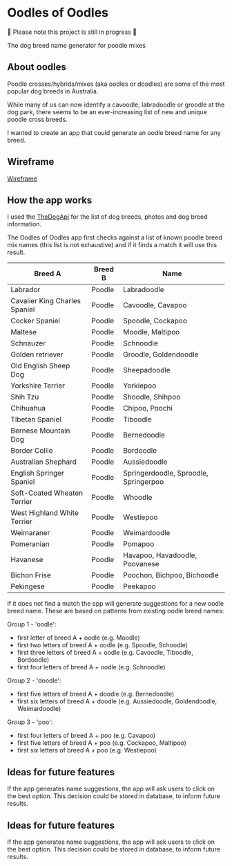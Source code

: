 # Oodles of Oodles

🚧 Please note this project is still in progress 🚧

The dog breed name generator for poodle mixes

## About oodles

Poodle crosses/hybrids/mixes (aka oodles or doodles) are some of the most popular dog breeds in Australia.

While many of us can now identify a cavoodle, labradoodle or groodle at the dog park, there seems to be an ever-increasing list of new and unique poodle cross breeds.

I wanted to create an app that could generate an oodle breed name for any breed.

## Wireframe

[Wireframe](/Wireframe.png)

## How the app works

I used the [TheDogApi](https://docs.thedogapi.com/) for the list of dog breeds, photos and dog breed information.

The Oodles of Oodles app first checks against a list of known poodle breed mix names (this list is not exhaustive) and if it finds a match it will use this result.

| Breed A                       | Breed B | Name                   |
|-------------------------------|---------|------------------------|
| Labrador                      | Poodle  | Labradoodle            |
| Cavalier King Charles Spaniel | Poodle  | Cavoodle, Cavapoo      |
| Cocker Spaniel                | Poodle  | Spoodle, Cockapoo      |
| Maltese                       | Poodle  | Moodle, Maltipoo       |
| Schnauzer                     | Poodle  | Schnoodle              |
| Golden retriever              | Poodle  | Groodle, Goldendoodle  |
| Old English Sheep Dog         | Poodle  | Sheepadoodle           |
| Yorkshire Terrier             | Poodle  | Yorkiepoo              |
| Shih Tzu                      | Poodle  | Shoodle, Shihpoo       |
| Chihuahua                     | Poodle  | Chipoo, Poochi         |
| Tibetan Spaniel               | Poodle  | Tiboodle               |
| Bernese Mountain Dog          | Poodle  | Bernedoodle            |
| Border Collie                 | Poodle  | Bordoodle              |
| Australian Shephard           | Poodle  | Aussiedoodle           |
| English Springer Spaniel      | Poodle  | Springerdoodle, Sproodle, Springerpoo |
| Soft-Coated Wheaten Terrier   | Poodle  | Whoodle                |
| West Highland White Terrier   | Poodle  | Westiepoo              | 
| Weimaraner                    | Poodle  | Weimardoodle           |
| Pomeranian                    | Poodle  | Pomapoo                |
| Havanese                      | Poodle  | Havapoo, Havadoodle, Poovanese |
| Bichon Frise                    | Poodle  | Poochon, Bichpoo, Bichoodle                |
| Pekingese               | Poodle  | Peekapoo               |

If it does not find a match the app will generate suggestions for a new oodle breed name. These are based on patterns from existing oodle breed names:

Group 1 - 'oodle':
- first letter of breed A + oodle (e.g. Moodle)
- first two letters of breed A + oodle (e.g. Spoodle, Schoodle)
- first three letters of breed A + oodle (e.g. Cavoodle, Tiboodle, Bordoodle)
- first four letters of breed A + oodle (e.g. Schnoodle)

Group 2 - 'doodle':
- first five letters of breed A + doodle (e.g. Bernedoodle)
- first six letters of breed A + doodle (e.g. Aussiedoodle, Goldendoodle, Weimardoodle)

Group 3 - 'poo':
- first four letters of breed A + poo (e.g. Cavapoo)
- first five letters of breed A + poo (e.g. Cockapoo, Maltipoo)
- first six letters of breed A + poo (e.g. Westiepoo)

## Ideas for future features

If the app generates name suggestions, the app will ask users to click on the best option. This decision could be stored in database, to inform future results.

## Ideas for future features

If the app generates name suggestions, the app will ask users to click on the best option. This decision could be stored in database, to inform future results.